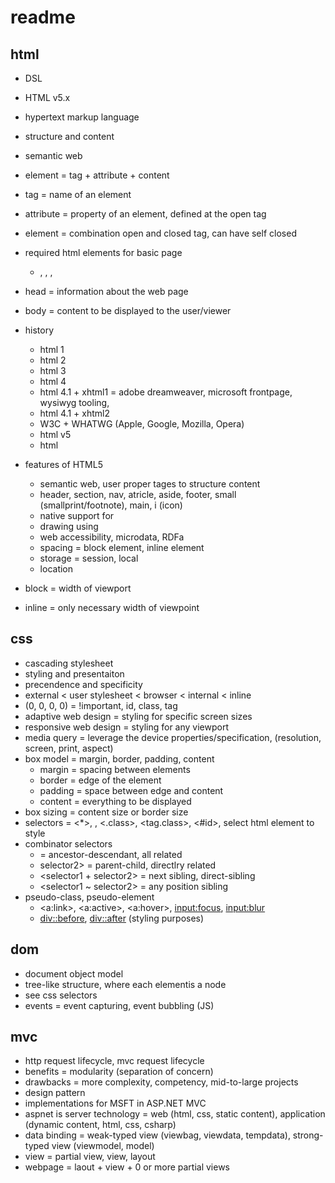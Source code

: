 # readme

## html

- DSL
- HTML v5.x
- hypertext markup language
- structure and content
- semantic web
- element = tag + attribute + content
- tag = name of an element
- attribute = property of an element, defined at the open tag
- element = combination open and closed tag, can have self closed
- required html elements for basic page
    - <!doctype html>, <html>, <head>, <body>
- head = information about the web page
- body = content to be displayed to the user/viewer

- history
    - html 1
    - html 2
    - html 3
    - html 4
    - html 4.1 + xhtml1 = adobe dreamweaver, microsoft frontpage, wysiwyg tooling, 
    - html 4.1 + xhtml2
    - W3C + WHATWG (Apple, Google, Mozilla, Opera)
    - html v5
    - html
- features of HTML5 
    - semantic web, user proper tages to structure content
    - header, section, nav, atricle, aside, footer, small (smallprint/footnote), main, i (icon)
    - native support for <audio>, <video>, <media>
    - drawing using <canvas>
    - web accessibility, microdata, RDFa
    - spacing = block element, inline element
    - storage = session, local 
    - location
- block = width of viewport
- inline = only necessary width of viewpoint

## css

- cascading stylesheet
- styling and presentaiton
- precendence and specificity
- external < user stylesheet < browser < internal < inline
- (0, 0, 0, 0) = !important, id, class, tag
- adaptive web design = styling for specific screen sizes
- responsive web design = styling for any viewport
- media query = leverage the device properties/specification, (resolution, screen, print, aspect)
- box model = margin, border, padding, content
    - margin = spacing between elements
    - border = edge of the element
    - padding = space between edge and content
    - content = everything to be displayed
- box sizing = content size or border size
- selectors = <*>, <tag>, <.class>, <tag.class>, <#id>, select html element to style
- combinator selectors
    - <selector selector> = ancestor-descendant, all related
    - <selector1 > selector2> = parent-child, directlry related
    - <selector1 + selector2> = next sibling, direct-sibling
    - <selector1 ~ selector2> = any position sibling
- pseudo-class, pseudo-element
    - <a:link>, <a:active>, <a:hover>, <input:focus>, <input:blur>
    - <div::before>, <div::after> (styling purposes)

## dom

- document object model
- tree-like structure, where each elementis a node
- see css selectors
- events = event capturing, event bubbling (JS)

## mvc 

- http request lifecycle, mvc request lifecycle
- benefits = modularity (separation of concern)
- drawbacks = more complexity, competency, mid-to-large projects
- design pattern
- implementations for MSFT in ASP.NET MVC
- aspnet is server technology = web (html, css, static content), application (dynamic content, html, css, csharp)
- data binding = weak-typed view (viewbag, viewdata, tempdata), strong-typed view (viewmodel, model)
- view = partial view, view, layout 
- webpage = laout + view + 0 or more partial views 